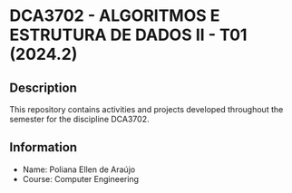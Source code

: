 # DCA3702 - ALGORITMOS E ESTRUTURA DE DADOS II - T01 (2024.2)

## Description

This repository contains activities and projects developed throughout the semester for the discipline DCA3702.

## Information
- Name: Poliana Ellen de Araújo
- Course: Computer Engineering

